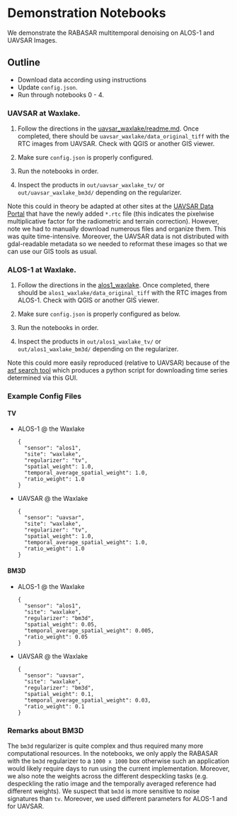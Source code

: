 # Demonstration Notebooks

We demonstrate the RABASAR multitemporal denoising on ALOS-1 and UAVSAR Images.

## Outline

+ Download data according using instructions
+ Update `config.json`.
+ Run through notebooks 0 - 4.

### UAVSAR at Waxlake.

1. Follow the directions in the [uavsar_waxlake/readme.md](uavsar_waxlake/readme.md). Once completed, there should be `uavsar_waxlake/data_original_tiff` with the RTC images from UAVSAR. Check with QGIS or another GIS viewer.

2. Make sure `config.json` is properly configured.

3. Run the notebooks in order.

4. Inspect the products in `out/uavsar_waxlake_tv/` or `out/uavsar_waxlake_bm3d/` depending on the regularizer.

Note this could in theory be adapted at other sites at the [UAVSAR Data Portal](https://uavsar.jpl.nasa.gov/cgi-bin/data.pl) that have the newly added `*.rtc` file (this indicates the pixelwise multiplicative factor for the radiometric and terrain correction). However, note we had to manually download numerous files and organize them. This was quite time-intensive. Moreover, the UAVSAR data is not distributed with gdal-readable metadata so we needed to reformat these images so that we can use our GIS tools as usual.

### ALOS-1 at Waxlake.

1. Follow the directions in the [alos1_waxlake](alos1_waxlake/readme.md). Once completed, there should be `alos1_waxlake/data_original_tiff` with the RTC images from ALOS-1. Check with QGIS or another GIS viewer.

2. Make sure `config.json` is properly configured as below.

3. Run the notebooks in order.

4. Inspect the products in `out/alos1_waxlake_tv/` or `out/alos1_waxlake_bm3d/` depending on the regularizer.

Note this could more easily reproduced (relative to UAVSAR) because of the [asf search tool](https://search.asf.alaska.edu/) which produces a python script for downloading time series determined via this GUI.

### Example Config Files

#### TV

+ ALOS-1 @ the Waxlake
  
  ```
  {
    "sensor": "alos1",
    "site": "waxlake",
    "regularizer": "tv",
    "spatial_weight": 1.0,
    "temporal_average_spatial_weight": 1.0,
    "ratio_weight": 1.0
  }
  ```

+ UAVSAR @ the Waxlake

  ```
  {
    "sensor": "uavsar",
    "site": "waxlake",
    "regularizer": "tv",
    "spatial_weight": 1.0,
    "temporal_average_spatial_weight": 1.0,
    "ratio_weight": 1.0
  }
  ```

#### BM3D

+ ALOS-1 @ the Waxlake
  
  ```
  {
    "sensor": "alos1",
    "site": "waxlake",
    "regularizer": "bm3d",
    "spatial_weight": 0.05,
    "temporal_average_spatial_weight": 0.005,
    "ratio_weight": 0.05
  }
  ```

+ UAVSAR @ the Waxlake

  ```
  {
    "sensor": "uavsar",
    "site": "waxlake",
    "regularizer": "bm3d",
    "spatial_weight": 0.1,
    "temporal_average_spatial_weight": 0.03,
    "ratio_weight": 0.1
  }
  ```


### Remarks about BM3D 

The `bm3d` regularizer is quite complex and thus required many more computational resources. In the notebooks, we only apply the RABASAR with the `bm3d` regularizer to a `1000 x 1000` box otherwise such an application would likely require days to run using the current implementation. Moreover, we also note the weights across the different despeckling tasks (e.g. despeckling the ratio image and the temporally averaged reference had different weights). We suspect that `bm3d` is more sensitive to noise signatures than `tv`. Moreover, we used different parameters for ALOS-1 and for UAVSAR.
